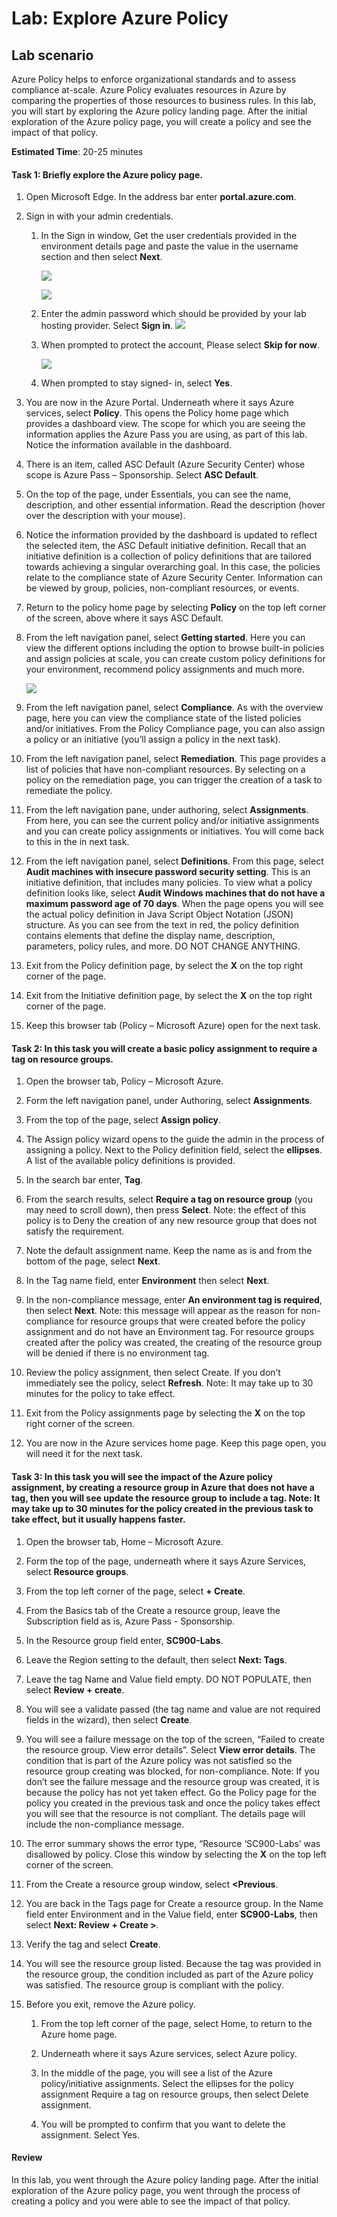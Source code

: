 # Lab: Explore Azure Policy

## Lab scenario
Azure Policy helps to enforce organizational standards and to assess compliance at-scale. Azure Policy evaluates resources in Azure by comparing the properties of those resources to business rules. In this lab, you will start by exploring the Azure policy landing page. After the initial exploration of the Azure policy page, you will create a policy and see the impact of that policy.


**Estimated Time**: 20-25 minutes

#### Task 1: Briefly explore the Azure policy page.

1. Open Microsoft Edge. In the address bar enter **portal.azure.com**.

1. Sign in with your admin credentials.
    1. In the Sign in window, Get the user credentials provided in the environment details page and paste the value in the username section and then select **Next**.

       ![](../Images/module4/lab11/1-1.png)
     
       ![](../Images/module4/lab16/sign-in1.png)
     
    1. Enter the admin password which should be provided by your lab hosting provider. Select **Sign in**.
       ![](../Images/module4/lab16/sign-in2.png)
    1. When prompted to protect the account, Please select **Skip for now**.

       ![](../Images/module4/lab12/main-4.png)
     
    1. When prompted to stay signed- in, select **Yes**.

1. You are now in the Azure Portal.  Underneath where it says Azure services, select **Policy**. This opens the Policy home page which provides a dashboard view.  The scope for which you are seeing the information applies the Azure Pass you are using, as part of this lab.   Notice the information available in the dashboard.

1. There is an item, called ASC Default (Azure Security Center) whose scope is Azure Pass – Sponsorship.   Select **ASC Default**.

1. On the top of the page, under Essentials, you can see the name, description, and other essential information.  Read the description (hover over the description with your mouse).  

1. Notice the information provided by the dashboard is updated to reflect the selected item, the ASC Default initiative definition.  Recall that an initiative definition is a collection of policy definitions that are tailored towards achieving a singular overarching goal.  In this case, the policies relate to the compliance state of Azure Security Center.  Information can be viewed by group, policies, non-compliant resources, or events.

1. Return to the policy home page by selecting **Policy** on the top left corner of the screen, above where it says ASC Default.

1. From the left navigation panel, select **Getting started**.  Here you can view the different options including the option to browse built-in policies and assign policies at scale, you can create custom policy definitions for your environment, recommend policy assignments and much more.

    ![](../Images/module4/lab16/2-1-1.png)

1. From the left navigation panel, select **Compliance**.  As with the overview page, here you can view the compliance state of the listed policies and/or initiatives.  From the Policy Compliance page, you can also assign a policy or an initiative (you’ll assign a policy in the next task).

1. From the left navigation panel, select **Remediation**.  This page provides a list of policies that have non-compliant resources.  By selecting on a policy on the remediation page, you can trigger the creation of a task to remediate the policy.  

1. From the left navigation pane, under authoring, select **Assignments**.  From here, you can see the current policy and/or initiative assignments and you can create policy assignments or initiatives.  You will come back to this in the in next task.  

1. From the left navigation panel, select **Definitions**.  From this page, select **Audit machines with insecure password security setting**.  This is an initiative definition, that includes many policies.  To view what a policy definition looks like, select **Audit Windows machines that do not have a maximum password age of 70 days**.  When the page opens you will see the actual policy definition in Java Script Object Notation (JSON) structure.   As you can see from the text in red, the policy definition contains elements that define the display name, description, parameters, policy rules, and more. DO NOT CHANGE ANYTHING.  

1. Exit from the Policy definition page, by select the **X** on the top right corner of the page.

1. Exit from the Initiative definition page, by select the **X** on the top right corner of the page.

1. Keep this browser tab (Policy – Microsoft Azure) open for the next task.

#### Task 2:  In this task you will create a basic policy assignment to require a tag on resource groups.

1. Open the browser tab, Policy – Microsoft Azure.

1. Form the left navigation panel, under Authoring, select **Assignments**.

1. From the top of the page, select **Assign policy**.

1. The Assign policy wizard opens to the guide the admin in the process of assigning a policy.  Next to the Policy definition field, select the **ellipses**.  A list of the available policy definitions is provided.  

1. In the search bar enter, **Tag**.

1. From the search results, select **Require a tag on resource group** (you may need to scroll down), then press **Select**.  Note: the effect of this policy is to Deny the creation of any new resource group that does not satisfy the requirement.  

1. Note the default assignment name.  Keep the name as is and from the bottom of the page, select **Next**.

1. In the Tag name field, enter **Environment** then select **Next**.  

1. In the non-compliance message, enter **An environment tag is required**, then select **Next**. Note: this message will appear as the reason for non-compliance for resource groups that were created before the policy assignment and do not have an Environment tag.  For resource groups created after the policy was created, the creating of the resource group will be denied if there is no environment tag.

1. Review the policy assignment, then select Create.  If you don’t immediately see the policy, select **Refresh**. Note: It may take up to 30 minutes for the policy to take effect.

1. Exit from the Policy assignments page by selecting the **X** on the top right corner of the screen.

1. You are now in the Azure services home page.  Keep this page open, you will need it for the next task.

#### Task 3:  In this task you will see the impact of the Azure policy assignment, by creating a resource group in Azure that does not have a tag, then you will see update the resource group to include a tag.  Note: It may take up to 30 minutes for the policy created in the previous task to take effect, but it usually happens faster.

1. Open the browser tab, Home – Microsoft Azure.

1. Form the top of the page, underneath where it says Azure Services, select **Resource groups**.

1. From the top left corner of the page, select **+ Create**.

1. From the Basics tab of the Create a resource group, leave the Subscription field as is, Azure Pass -  Sponsorship.

1. In the Resource group field enter, **SC900-Labs**.

1. Leave the Region setting to the default, then select **Next: Tags**.

1. Leave the tag Name and Value field empty.  DO NOT POPULATE, then select **Review + create**.

1. You will see a validate passed (the tag name and value are not required fields in the wizard), then select **Create**.

1. You will see a failure message on the top of the screen, “Failed to create the resource group. View error details”.  Select **View error details**. The condition that is part of the Azure policy was not satisfied so the resource group creating was blocked, for non-compliance. Note: If you don’t see the failure message and the resource group was created, it is because the policy has not yet taken effect.  Go the Policy page for the policy you created in the previous task and once the policy takes effect you will see that the resource is not compliant.  The details page will include the non-compliance message.

1. The error summary shows the error type, “Resource ‘SC900-Labs’ was disallowed by policy.  Close this window by selecting the **X** on the top left corner of the screen.

1. From the Create a resource group window, select **<Previous**.

1. You are back in the Tags page for Create a resource group.  In the Name field enter Environment and in the Value field, enter **SC900-Labs**, then select **Next: Review + Create >**.

1. Verify the tag and select **Create**.

1. You will see the resource group listed.  Because the tag was provided in the resource group, the condition included as part of the Azure policy was satisfied.  The resource group is compliant with the policy.

1. Before you exit, remove the Azure policy.
    1. From the top left corner of the page, select Home, to return to the Azure home page.
    
    1. Underneath where it says Azure services, select Azure policy.
    1. In the middle of the page, you will see a list of the Azure policy/initiative assignments.  Select the ellipses for the policy assignment Require a tag on resource groups, then select Delete assignment.
    1. You will be prompted to confirm that you want to delete the assignment.  Select Yes.


#### Review

In this lab, you went through the Azure policy landing page. After the initial exploration of the Azure policy page, you went through the process of creating a policy and you were able to see the impact of that policy.
